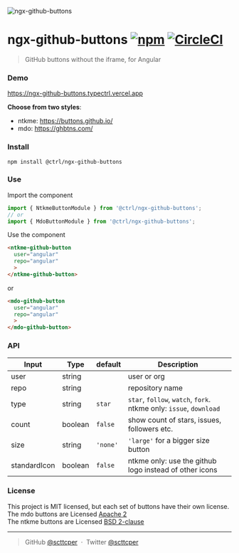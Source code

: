![ngx-github-buttons](https://raw.githubusercontent.com/typectrl/ngx-github-buttons/master/src/assets/share.png)

# ngx-github-buttons [![npm](https://img.shields.io/npm/v/@ctrl/ngx-github-buttons.svg)](https://www.npmjs.com/package/@ctrl/ngx-github-buttons) [![CircleCI](https://circleci.com/gh/TypeCtrl/ngx-github-buttons.svg?style=svg)](https://circleci.com/gh/TypeCtrl/ngx-github-buttons) 

> GitHub buttons without the iframe, for Angular

### Demo
https://ngx-github-buttons.typectrl.vercel.app  

__Choose from two styles__:  
- ntkme: https://buttons.github.io/  
- mdo: https://ghbtns.com/  

### Install
```console
npm install @ctrl/ngx-github-buttons
```

### Use
Import the component
```ts
import { NtkmeButtonModule } from '@ctrl/ngx-github-buttons';
// or
import { MdoButtonModule } from '@ctrl/ngx-github-buttons';
``` 
Use the component
```html
<ntkme-github-button
  user="angular"
  repo="angular"
  >
</ntkme-github-button>
```  
or  
```html
<mdo-github-button
  user="angular"
  repo="angular"
  >
</mdo-github-button>
```  

### API
| Input        | Type    | default | Description                                                        |
| ------------ | ------- | ------- | ------------------------------------------------------------------ |
| user         | string  |         | user or org                                                        |
| repo         | string  |         | repository name                                                    |
| type         | string  | `star`  | `star`, `follow`, `watch`, `fork`. ntkme only: `issue`, `download` |
| count        | boolean | `false` | show count of stars, issues, followers etc.                        |
| size         | string  | `'none'`| `'large'` for a bigger size button                                 |
| standardIcon | boolean | `false` | ntkme only: use the github logo instead of other icons             |


### License
This project is MIT licensed, but each set of buttons have their own license.  
The mdo buttons are Licensed [Apache 2](https://github.com/mdo/github-buttons/blob/master/LICENSE.md)  
The ntkme buttons are Licensed [BSD 2-clause](https://github.com/ntkme/github-buttons/blob/master/LICENSE.md)  

---

> GitHub [@scttcper](https://github.com/scttcper) &nbsp;&middot;&nbsp;
> Twitter [@scttcper](https://twitter.com/scttcper)
